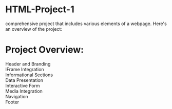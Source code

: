 # HTML-Project-1
comprehensive project that includes various elements of a webpage. Here's an overview of the project:
# Project Overview:
Header and Branding<br/>
IFrame Integration<br/>
Informational Sections<br/>
Data Presentation<br/>
Interactive Form<br/>
Media Integration<br/>
Navigation<br/>
Footer<br/>



